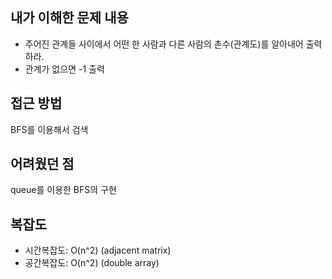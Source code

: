 ## 내가 이해한 문제 내용

* 주어진 관계들 사이에서 어떤 한 사람과 다른 사람의 촌수(관계도)를 알아내어 출력하라.
* 관계가 없으면 -1 출력

## 접근 방법

BFS를 이용해서 검색

## 어려웠던 점

queue를 이용한 BFS의 구현

## 복잡도

* 시간복잡도: O(n^2) (adjacent matrix)
* 공간복잡도: O(n^2) (double array)